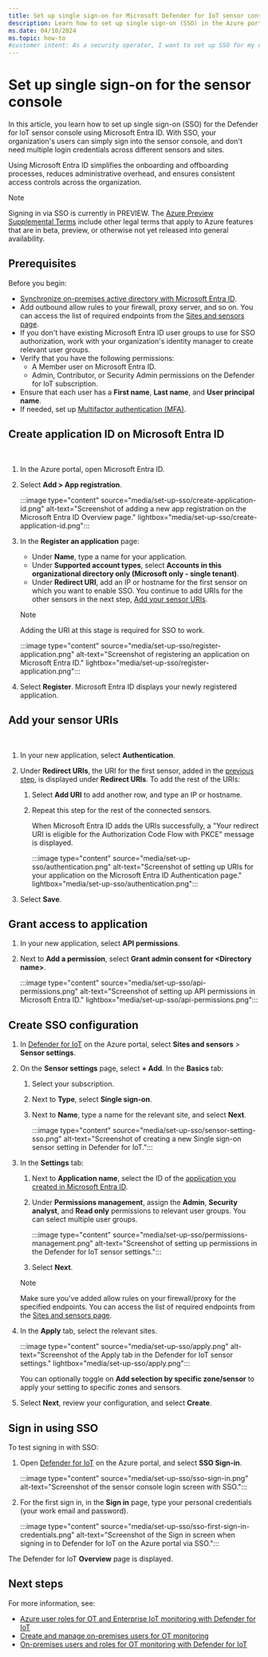 ```yaml
---
title: Set up single sign-on for Microsoft Defender for IoT sensor console
description: Learn how to set up single sign-on (SSO) in the Azure portal for Microsoft Defender for IoT.
ms.date: 04/10/2024
ms.topic: how-to
#customer intent: As a security operator, I want to set up SSO for my users so that they can log in to the sensor console easily to multiple applications.
---
```


# Set up single sign-on for the sensor console

In this article, you learn how to set up single sign-on (SSO) for the Defender for IoT sensor console using Microsoft Entra ID. With SSO, your organization's users can simply sign into the sensor console, and don't need multiple login credentials across different sensors and sites. 

Using Microsoft Entra ID simplifies the onboarding and offboarding processes, reduces administrative overhead, and ensures consistent access controls across the organization.

> [!NOTE]
> Signing in via SSO is currently in PREVIEW. The [Azure Preview Supplemental Terms](https://azure.microsoft.com/support/legal/preview-supplemental-terms/) include other legal terms that apply to Azure features that are in beta, preview, or otherwise not yet released into general availability.
>

## Prerequisites

Before you begin:
- [Synchronize on-premises active directory with Microsoft Entra ID](/azure/architecture/reference-architectures/identity/azure-ad).
- Add outbound allow rules to your firewall, proxy server, and so on. You can access the list of required endpoints from the [Sites and sensors page](how-to-manage-sensors-on-the-cloud.md#endpoint).
- If you don't have existing Microsoft Entra ID user groups to use for SSO authorization, work with your organization's identity manager to create relevant user groups.
- Verify that you have the following permissions:
    - A Member user on Microsoft Entra ID. 
    - Admin, Contributor, or Security Admin permissions on the Defender for IoT subscription.
- Ensure that each user has a **First name**, **Last name**, and **User principal name**.
- If needed, set up [Multifactor authentication (MFA)](/entra/identity/authentication/tutorial-enable-azure-mfa).

## Create application ID on Microsoft Entra ID
​
1. In the Azure portal, open Microsoft Entra ID.
1. Select **Add > App registration**.

    :::image type="content" source="media/set-up-sso/create-application-id.png" alt-text="Screenshot of adding a new app registration on the Microsoft Entra ID Overview page." lightbox="media/set-up-sso/create-application-id.png":::

1. In the **Register an application** page: 
    - Under **Name**, type a name for your application.
    - Under **Supported account types**, select **Accounts in this organizational directory only (Microsoft only - single tenant)**.
    - Under **Redirect URI**, add an IP or hostname for the first sensor on which you want to enable SSO. You continue to add URIs for the other sensors in the next step, [Add your sensor URIs](#add-your-sensor-uris).
    
    > [!NOTE]
    > Adding the URI at this stage is required for SSO to work. 
    
    :::image type="content" source="media/set-up-sso/register-application.png" alt-text="Screenshot of registering an application on Microsoft Entra ID." lightbox="media/set-up-sso/register-application.png":::

1. Select **Register**.
    Microsoft Entra ID displays your newly registered application.

## Add your sensor URIs
​
1. In your new application, select **Authentication​**.
1. Under **Redirect URIs**, the URI for the first sensor, added in the [previous step](#create-application-id-on-microsoft-entra-id), is displayed under **Redirect URIs**. To add the rest of the URIs: 
    1. Select **Add URI** to add another row, and type an IP or hostname. 
    1. Repeat this step for the rest of the connected sensors. 
    
        When Microsoft Entra ID adds the URIs successfully, a "Your redirect URI is eligible for the Authorization Code Flow with PKCE" message is displayed.

        :::image type="content" source="media/set-up-sso/authentication.png" alt-text="Screenshot of setting up URIs for your application on the Microsoft Entra ID Authentication page." lightbox="media/set-up-sso/authentication.png":::        

1. Select **Save**.

## Grant access to application​

1. In your new application, select **API permissions​**.
1. Next to **Add a permission**, select **Grant admin consent for \<Directory name\>**.

    :::image type="content" source="media/set-up-sso/api-permissions.png" alt-text="Screenshot of setting up API permissions in Microsoft Entra ID." lightbox="media/set-up-sso/api-permissions.png":::

## Create SSO configuration​

1. In [Defender for IoT](https://portal.azure.com/#view/Microsoft_Azure_IoT_Defender/IoTDefenderDashboard/%7E/Getting_started) on the Azure portal, select **Sites and sensors** > **Sensor settings**.
1. On the **Sensor settings** page, select **+ Add**. In the **Basics** tab:
    1. Select your subscription.  
    1. Next to **Type**, select **Single sign-on**.
    1. Next to **Name**, type a name for the relevant site, and select **Next**.
    
        :::image type="content" source="media/set-up-sso/sensor-setting-sso.png" alt-text="Screenshot of creating a new Single sign-on sensor setting in Defender for IoT.":::

1. In the **Settings** tab:
    1. Next to **Application name**, select the ID of the [application you created in Microsoft Entra ID](#create-application-id-on-microsoft-entra-id).
    1. Under **Permissions management**, assign the **Admin**, **Security analyst**, and **Read only​** permissions to relevant user groups. You can select multiple user groups​.
    
        :::image type="content" source="media/set-up-sso/permissions-management.png" alt-text="Screenshot of setting up permissions in the Defender for IoT sensor settings.":::    

    1. Select **Next**. 
    
    > [!NOTE]
    > Make sure you've added allow rules on your firewall/proxy for the specified endpoints. You can access the list of required endpoints from the [Sites and sensors page](how-to-manage-sensors-on-the-cloud.md#endpoint).

1. In the **Apply** tab, select the relevant sites. 

    :::image type="content" source="media/set-up-sso/apply.png" alt-text="Screenshot of the Apply tab in the Defender for IoT sensor settings." lightbox="media/set-up-sso/apply.png":::

    You can optionally toggle on **Add selection by specific zone/sensor** to apply your setting to specific zones and sensors.​

1. Select **Next**, review your configuration, and select **Create**.

## Sign in using SSO ​

To test signing in with SSO:
​
1. Open [Defender for IoT](https://portal.azure.com/#view/Microsoft_Azure_IoT_Defender/IoTDefenderDashboard/%7E/Getting_started) on the Azure portal, and select **SSO Sign-in**.

    :::image type="content" source="media/set-up-sso/sso-sign-in.png" alt-text="Screenshot of the sensor console login screen with SSO.":::

1. For the first sign in, in the **Sign in** page, type your personal credentials (your work email and password). 

   :::image type="content" source="media/set-up-sso/sso-first-sign-in-credentials.png" alt-text="Screenshot of the Sign in screen when signing in to Defender for IoT on the Azure portal via SSO.":::
 
The Defender for IoT **Overview** page is displayed.   ​
​
## Next steps

For more information, see:

- [Azure user roles for OT and Enterprise IoT monitoring with Defender for IoT](roles-azure.md)
- [Create and manage on-premises users for OT monitoring](how-to-create-and-manage-users.md)
- [On-premises users and roles for OT monitoring with Defender for IoT](roles-on-premises.md)